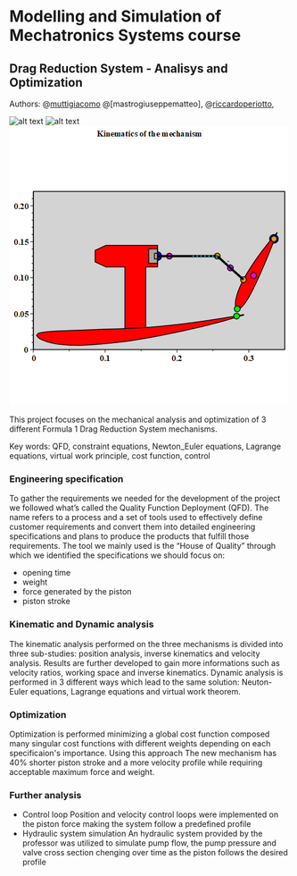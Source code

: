# Modelling and Simulation of Mechatronics Systems course 
## Drag Reduction System - Analisys and Optimization

Authors:
@[muttigiacomo](https://github.com/muttigiacomo)
@[mastrogiuseppematteo],
@[riccardoperiotto](https://github.com/riccardoperiotto),

![alt text](https://github.com/MuttiGiacomo/MSMS---DRS/tree/main/media/pull.gif)
![alt text](https://github.com/MuttiGiacomo/MSMS---DRS/tree/main/media/rocker.gif)
![alt text](https://github.com/MuttiGiacomo/MSMS---DRS/blob/main/media/pull.gif)

This project focuses on the mechanical analysis and optimization of 3 different Formula 1 Drag Reduction System mechanisms. 

Key words: 
QFD, constraint equations, Newton_Euler equations, Lagrange equations, virtual work principle, cost function, control

### Engineering specification
To gather the requirements we needed for the development of the project we followed what’s called the Quality Function Deployment (QFD). The name refers to a process and a set of tools used to effectively define customer requirements and convert them into detailed engineering specifications and plans to produce the products that fulfill those requirements. The tool we mainly used is the “House of Quality” through which we identified the specifications we should focus on: 
 - opening time
 - weight 
 - force generated by the piston
 - piston stroke

### Kinematic and Dynamic analysis
The kinematic analysis performed on the three mechanisms is divided into three sub-studies: position analysis, inverse kinematics and velocity analysis. Results are further developed to gain more informations such as velocity ratios, working space and inverse kinematics.
Dynamic analysis is performed in 3 different ways which lead to the same solution: Neuton-Euler equations, Lagrange equations and virtual work theorem.

### Optimization
Optimization is performed minimizing a global cost function composed many singular cost functions with different weights depending on each specificaion's importance. 
Using this approach The new mechanism has 40% shorter piston stroke and a more velocity profile while requiring acceptable maximum force and weight.

### Further analysis 
- Control loop
Position and velocity control loops were implemented on the piston force making the system follow a predefined profile
- Hydraulic system simulation
An hydraulic system provided by the professor was utilized to simulate pump flow, the pump pressure and valve cross section chenging over time as the piston follows the desired profile

